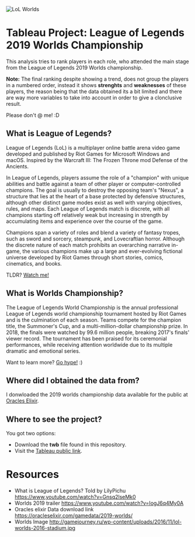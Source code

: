<img src="http://gamejourney.ru/wp-content/uploads/2016/11/lol-worlds-2016-stadium.jpg" alt="LoL Worlds">

# Tableau Project: League of Legends 2019 Worlds Championship

This analysis tries to rank players in each role, who attended the main stage from the League of Legends 2019 Worlds championship.

**Note:** The final ranking despite showing a trend, does not group the players in a numbered order, instead it shows **strenghts** and **weaknesses** of these players, the reason being that the data obtained its a bit limited and there are way more variables to take into account in order to give a clonclusive result.

Please don't @ me! :D

## What is League of Legends?

League of Legends (LoL) is a multiplayer online battle arena video game developed and published by Riot Games for Microsoft Windows and macOS. Inspired by the Warcraft III: The Frozen Throne mod Defense of the Ancients.

In League of Legends, players assume the role of a "champion" with unique abilities and battle against a team of other player or computer-controlled champions. The goal is usually to destroy the opposing team's "Nexus", a structure that lies at the heart of a base protected by defensive structures, although other distinct game modes exist as well with varying objectives, rules, and maps. Each League of Legends match is discrete, with all champions starting off relatively weak but increasing in strength by accumulating items and experience over the course of the game.

Champions span a variety of roles and blend a variety of fantasy tropes, such as sword and sorcery, steampunk, and Lovecraftian horror. Although the discrete nature of each match prohibits an overarching narrative in-game, the various champions make up a large and ever-evolving fictional universe developed by Riot Games through short stories, comics, cinematics, and books.

TLDR? [Watch me!](https://www.youtube.com/watch?v=Gnsq2lseMk0)

## What is Worlds Championship?

The League of Legends World Championship is the annual professional League of Legends world championship tournament hosted by Riot Games and is the culmination of each season. Teams compete for the champion title, the Summoner's Cup, and a multi-million-dollar championship prize. In 2018, the finals were watched by 99.6 million people, breaking 2017's finals' viewer record. The tournament has been praised for its ceremonial performances, while receiving attention worldwide due to its multiple dramatic and emotional series.

Want to learn more? [Go hype!](https://www.youtube.com/watch?v=IogJ6q4My0A) :)

## Where did I obtained the data from?

I donwloaded the 2019 worlds championship data available for the public at [Oracles Elixir](https://oracleselixir.com/).

## Where to see the project?

You got two options:

- Download the **twb** file found in this repository.
- Visit the [Tableau public link](https://public.tableau.com/profile/edgar.pena#!/vizhome/TableauBI_15934584903420/---------).

# Resources

- What is League of Legends? Told by LilyPichu
  https://www.youtube.com/watch?v=Gnsq2lseMk0
- Worlds 2019 trailer
  https://www.youtube.com/watch?v=IogJ6q4My0A
- Oracles elixir Data download link
  https://oracleselixir.com/gamedata/2019-worlds/
- Worlds Image
  http://gamejourney.ru/wp-content/uploads/2016/11/lol-worlds-2016-stadium.jpg
